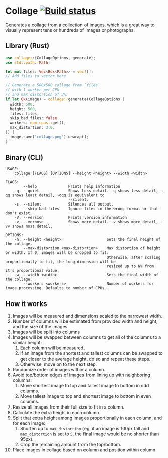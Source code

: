 # Collage [![Build status](https://travis-ci.org/0b10011/collage.svg?branch=master)](https://travis-ci.org/0b10011/collage)

Generates a collage from a collection of images,
which is a great way to visually represent tens or hundreds of images or photographs.

## Library (Rust)

```rust
use collage::{CollageOptions, generate};
use std::path::Path;

let mut files: Vec<Box<Path>> = vec![];
// Add files to vector here

// Generate a 500x500 collage from `files`
// with 1 worker per CPU
// and max distortion of 3%.
if let Ok(image) = collage::generate(CollageOptions {
  width: 500,
  height: 500,
  files: files,
  skip_bad_files: false,
  workers: num_cpus::get(),
  max_distortion: 3.0,
}) {
  image.save("collage.png").unwrap();
}
```

## Binary (CLI)

```text
USAGE:
    collage [FLAGS] [OPTIONS] --height <height> --width <width>

FLAGS:
        --help              Prints help information
    -q, --quiet             Shows less detail. -q shows less detail, -qq shows least detail, -qqq is equivalent to
                            --silent.
    -s, --silent            Silences all output.
        --skip-bad-files    Ignore files in the wrong format or that don't exist.
    -V, --version           Prints version information
    -v, --verbose           Shows more detail. -v shows more detail, -vv shows most detail.

OPTIONS:
    -h, --height <height>                    Sets the final height of the collage.
        --max-distortion <max-distortion>    Max distortion of height or width. If 0, images will be cropped to fit.
                                             Otherwise, after scaling proportionally to fit, the long dimension will be
                                             resized up to N% from it's proportional value.
    -w, --width <width>                      Sets the final width of the collage.
        --workers <workers>                  Number of workers for image processing. Defaults to number of CPUs.
```

## How it works

1. Images will be measured and dimensions scaled to the narrowest width.
2. Number of columns will be estimated from provided width and height, and the size of the images
3. Images will be split into columns
4. Images will be swapped between columns to get all of the columns to a similar height:
   1. Each column will be measured.
   2. If an image from the shortest and tallest columns can be swapped to get closer to the average height, do so and repeat these steps.
   3. Otherwise, move on to the next step.
5. Randomize order of images within a column.
6. Avoid top/bottom edges of images from lining up with neighboring columns:
   1. Move shortest image to top and tallest image to bottom in odd columns.
   2. Move tallest image to top and shortest image to bottom in even columns.
7. Resize all images from their full size to fit in a column.
8. Calculate the extra height in each column
9. Split that extra height among images proportionally in each column, and for each image:
   1. Shorten up to `max_distortion` (eg, if an image is 100px tall and `max_distortion` is set to `5`, the final image would be no shorter than 95px).
   2. Crop the remaining amount from the top/bottom.
10. Place images in collage based on column and position within column.
